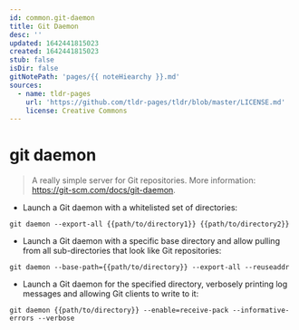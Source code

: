 ```yaml
---
id: common.git-daemon
title: Git Daemon
desc: ''
updated: 1642441815023
created: 1642441815023
stub: false
isDir: false
gitNotePath: 'pages/{{ noteHiearchy }}.md'
sources:
  - name: tldr-pages
    url: 'https://github.com/tldr-pages/tldr/blob/master/LICENSE.md'
    license: Creative Commons
---
```

# git daemon

> A really simple server for Git repositories.
> More information: <https://git-scm.com/docs/git-daemon>.

- Launch a Git daemon with a whitelisted set of directories:

`git daemon --export-all {{path/to/directory1}} {{path/to/directory2}}`

- Launch a Git daemon with a specific base directory and allow pulling from all sub-directories that look like Git repositories:

`git daemon --base-path={{path/to/directory}} --export-all --reuseaddr`

- Launch a Git daemon for the specified directory, verbosely printing log messages and allowing Git clients to write to it:

`git daemon {{path/to/directory}} --enable=receive-pack --informative-errors --verbose`

